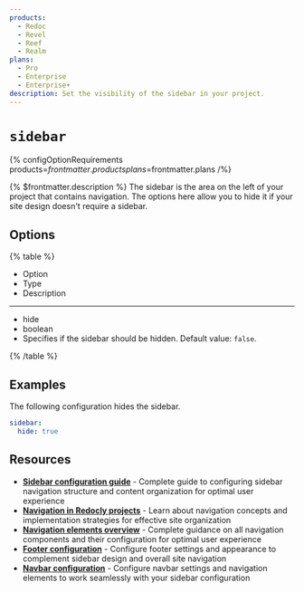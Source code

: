 ```yaml
---
products:
  - Redoc
  - Revel
  - Reef
  - Realm
plans:
  - Pro
  - Enterprise
  - Enterprise+
description: Set the visibility of the sidebar in your project.
---
```

# `sidebar`

{% configOptionRequirements products=$frontmatter.products plans=$frontmatter.plans /%}

{% $frontmatter.description %}
The sidebar is the area on the left of your project that contains navigation.
The options here allow you to hide it if your site design doesn't require a sidebar.

## Options

{% table %}

- Option
- Type
- Description

---

- hide
- boolean
- Specifies if the sidebar should be hidden.
  Default value: `false`.

{% /table %}

## Examples

The following configuration hides the sidebar.

```yaml
sidebar:
  hide: true
```

## Resources

- **[Sidebar configuration guide](../navigation/sidebars.md)** - Complete guide to configuring sidebar navigation structure and content organization for optimal user experience
- **[Navigation in Redocly projects](../navigation/navigation.md)** - Learn about navigation concepts and implementation strategies for effective site organization
- **[Navigation elements overview](../navigation/index.md)** - Complete guidance on all navigation components and their configuration for optimal user experience
- **[Footer configuration](./footer.md)** - Configure footer settings and appearance to complement sidebar design and overall site navigation
- **[Navbar configuration](./navbar.md)** - Configure navbar settings and navigation elements to work seamlessly with your sidebar configuration


